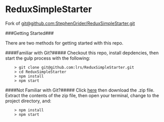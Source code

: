 # ReduxSimpleStarter

Fork of [git@github.com:StephenGrider/ReduxSimpleStarter.git](git@github.com:StephenGrider/ReduxSimpleStarter.git)

###Getting Started###

There are two methods for getting started with this repo.

####Familiar with Git?#####
Checkout this repo, install depdencies, then start the gulp process with the following:

```Shell
	> git clone git@github.com:lrs/ReduxSimpleStarter.git
	> cd ReduxSimpleStarter
	> npm install
	> npm start
```

####Not Familiar with Git?#####
Click [here](https://github.com/lrs/ReactStarter/releases) then download the .zip file.  Extract the contents of the zip file, then open your terminal, change to the project directory, and:

```Shell
	> npm install
	> npm start
```
